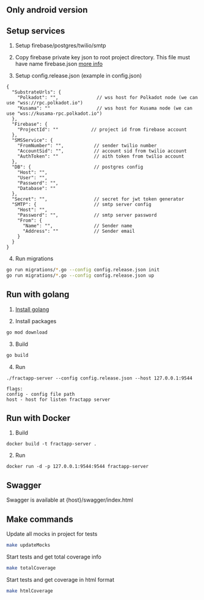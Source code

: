 ## Only android version

## Setup services

1. Setup firebase/postgres/twilio/smtp

2. Copy firebase private key json to root project directory. This file must have name firebase.json [more info](https://firebase.google.com/docs/admin/setup)

3. Setup config.release.json (example in config.json)
```
{
  "SubstrateUrls": {
    "Polkadot": "",              // wss host for Polkadot node (we can use "wss://rpc.polkadot.io")
    "Kusama": ""                 // wss host for Kusama node (we can use "wss://kusama-rpc.polkadot.io")
  },
  "Firebase": {
    "ProjectId": ""            // project id from firebase account
  },
  "SMSService": {
    "FromNumber": "",           // sender twilio number 
    "AccountSid": "",           // account sid from twilio account
    "AuthToken": ""             // aith token from twilio account
  },
  "DB": {                       // postgres config
    "Host": "",
    "User": "",
    "Password": "",
    "Database": ""
  },
  "Secret": "",                 // secret for jwt token generator
  "SMTP": {                     // smtp server config 
    "Host": "",      
    "Password": "",             // smtp server password
    "From": { 
      "Name": "",               // Sender name 
      "Address": ""             // Sender email 
    }
  }
}
```

4. Run migrations
```sh
go run migrations/*.go --config config.release.json init
go run migrations/*.go --config config.release.json up
```

## Run with golang

1. [Install golang](https://golang.org/doc/install)

2. Install packages
```sh
go mod download
```

3. Build
```sh
go build 
```

4. Run
```
./fractapp-server --config config.release.json --host 127.0.0.1:9544

flags:
config - config file path
host - host for listen fractapp server
```

## Run with Docker

1. Build
```
docker build -t fractapp-server .
```

2. Run
```
docker run -d -p 127.0.0.1:9544:9544 fractapp-server
```

## Swagger

Swagger is available at {host}/swagger/index.html

## Make commands

Update all mocks in project for tests
```sh
make updateMocks
```

Start tests and get total coverage info
```sh
make totalCoverage
```

Start tests and get coverage in html format
```sh
make htmlCoverage
```
